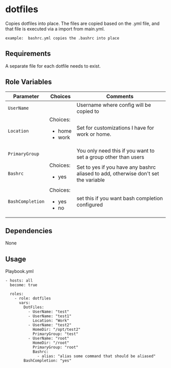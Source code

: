 dotfiles
=========

Copies dotfiles into place.  The files are copied based on the <filename>.yml file, and that file is executed via a import from main.yml.

```
example:  bashrc.yml copies the .bashrc into place
```

Requirements
------------

A separate file for each dotfile needs to exist.

Role Variables
--------------

| Parameter | Choices | Comments |
| --------- | ------- | -------- |
| `UserName`| | Username where config will be copied to|
| `Location` | Choices:<ul><li>home</li><li>work</li></ul> |Set for customizations I have for work or home.|
| `PrimaryGroup` | | You only need this if you want to set a group other than users| 
| `Bashrc` | Choices:<ul><li>yes</li>|Set to yes if you have any bashrc aliased to add, otherwise don't set the variable|
| `BashCompletion`| Choices:<ul><li>yes</li><li>no</li></ul> | set this if you want bash completion configured |



Dependencies
------------

None

Usage
----------------

Playbook.yml
```
- hosts: all
  become: true
  
  roles:
    - role: dotfiles
      vars:
        DotFiles:
          - UserName: "test"
          - UserName: "test1"
            Location: "Work"
          - UserName: "test2"
            HomeDir: "/opt/test2"
            PrimaryGroup: "test"
          - UserName: "root"
            HomeDir: "/root"
            PrimaryGroup: "root"  
            Bashrc:
              - alias: "alias some command that should be aliased"
        BashCompletion: "yes"
```